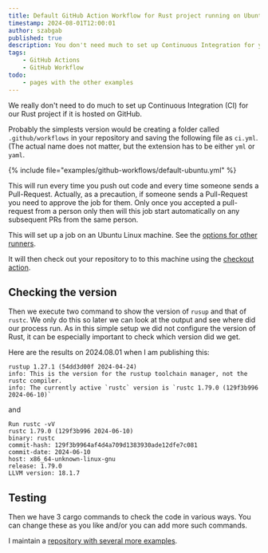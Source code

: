 ```yaml
---
title: Default GitHub Action Workflow for Rust project running on Ubuntu Linux
timestamp: 2024-08-01T12:00:01
author: szabgab
published: true
description: You don't need much to set up Continuous Integration for your Rust project hosted on GitHub Actions
tags:
    - GitHub Actions
    - GitHub Workflow
todo:
    - pages with the other examples
---
```


We really don't need to do much to set up Continuous Integration (CI) for our Rust project if it is hosted on GitHub.

Probably the simplests version would be creating a folder called `.github/workflows` in your repository and saving the following file
as `ci.yml`. (The actual name does not matter, but the extension has to be either `yml` or `yaml`.


{% include file="examples/github-workflows/default-ubuntu.yml" %}

This will run every time you push out code and every time someone sends a Pull-Request.
Actually, as a precaution, if someone sends a Pull-Request you need to approve the job for them. Only once you accepted a pull-request from a person only then will this job start automatically on any subsequent PRs from the same person.

This will set up a job on an Ubuntu Linux machine. See the [options for other runners](https://docs.github.com/en/actions/writing-workflows/workflow-syntax-for-github-actions#standard-github-hosted-runners-for-public-repositories).

It will then check out your repository to to this machine using the [checkout action](https://github.com/actions/checkout/).


## Checking the version

Then we execute two command to show the version of `rusup` and that of `rustc`. We only do this so later we can look at the output and see where did our process run.
As in this simple setup we did not configure the version of Rust, it can be especially important to check which version did we get.

Here are the results on 2024.08.01 when I am publishing this:

```
rustup 1.27.1 (54dd3d00f 2024-04-24)
info: This is the version for the rustup toolchain manager, not the rustc compiler.
info: The currently active `rustc` version is `rustc 1.79.0 (129f3b996 2024-06-10)`
```

and

```
Run rustc -vV
rustc 1.79.0 (129f3b996 2024-06-10)
binary: rustc
commit-hash: 129f3b9964af4d4a709d1383930ade12dfe7c081
commit-date: 2024-06-10
host: x86_64-unknown-linux-gnu
release: 1.79.0
LLVM version: 18.1.7
```

## Testing

Then we have 3 cargo commands to check the code in various ways. You can change these as you like and/or you can add more such commands.


I maintain a [repository with several more examples](https://github.com/szabgab/github-actions-rust).


